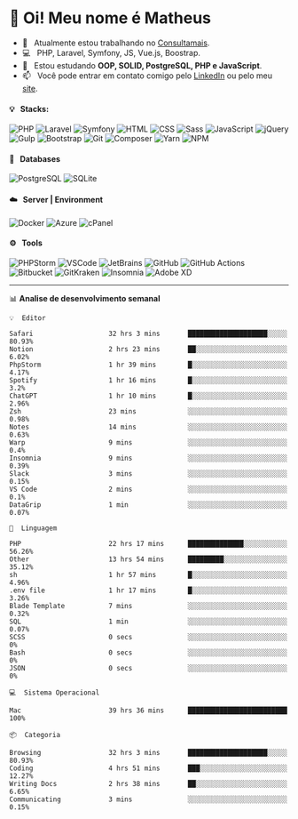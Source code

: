 # 👋 Oi! Meu nome é Matheus

- 🔭 &nbsp; Atualmente estou trabalhando no [Consultamais](https://consultamais.com.br/).
- 💻 &nbsp; PHP, Laravel, Symfony, JS, Vue.js, Boostrap.
- 🌱 &nbsp; Estou estudando **OOP, SOLID, PostgreSQL, PHP e JavaScript**.
- 📫 &nbsp; Você pode entrar em contato comigo pelo [LinkedIn](https://www.linkedin.com/in/matheuscamargoxavier/) ou pelo meu [site](https://matheuscamargo.co).

#### 💡 &nbsp; Stacks:
![PHP](https://img.shields.io/badge/-PHP-777BB4?&logo=php&logoColor=FFFFFF)
![Laravel](https://img.shields.io/badge/-Laravel-FF2D20?&logo=laravel&logoColor=FFFFFF)
![Symfony](https://img.shields.io/badge/-Symfony-000000?&logo=symfony&logoColor=FFFFFF)
![HTML](https://img.shields.io/badge/-HTML-E34F26?&logo=html5&logoColor=FFFFFF)
![CSS](https://img.shields.io/badge/-CSS-1572B6?&logo=css3&logoColor=FFFFFF)
![Sass](https://img.shields.io/badge/-Sass-CC6699?&logo=sass&logoColor=FFFFFF)
![JavaScript](https://img.shields.io/badge/-JavaScript-F7DF1E?&logo=javascript&logoColor=FFFFFF)
![jQuery](https://img.shields.io/badge/-jQuery-0769AD?&logo=jquery&logoColor=FFFFFF)
![Gulp](https://img.shields.io/badge/-Gulp-CF4647?&logo=gulp&logoColor=FFFFFF)
![Bootstrap](https://img.shields.io/badge/-Bootstrap-7952B3?&logo=bootstrap&logoColor=FFFFFF)
![Git](https://img.shields.io/badge/-Git-F05032?&logo=git&logoColor=FFFFFF)
![Composer](https://img.shields.io/badge/-Composer-885630?&logo=composer&logoColor=FFFFFF)
![Yarn](https://img.shields.io/badge/-Yarn-2C8EBB?&logo=yarn&logoColor=FFFFFF)
![NPM](https://img.shields.io/badge/-npm-CB3837?&logo=npm&logoColor=FFFFFF)

#### 💾 &nbsp; Databases
![PostgreSQL](https://img.shields.io/badge/-PostgreSQL-336791?&logo=PostgreSQL&logoColor=FFFFFF)
![SQLite](https://img.shields.io/badge/-SQLite-003B57?&logo=SQLite&logoColor=FFFFFF)

#### ☁️ &nbsp; Server | Environment
![Docker](https://img.shields.io/badge/-Docker-2496ED?&logo=docker&logoColor=FFFFFF)
![Azure](https://img.shields.io/badge/-Azure-0089D6?&logo=microsoft%20azure&logoColor=FFFFFF)
![cPanel](https://img.shields.io/badge/-cPanel-FF6C2C?&logo=cpanel&logoColor=FFFFFF)

#### ⚙️ &nbsp; Tools
![PHPStorm](https://img.shields.io/badge/-PHPStorm-000000?&logo=PHPStorm&logoColor=FFFFFF)
![VSCode](https://img.shields.io/badge/-VSCode-007ACC?&logo=Visual%20Studio%20Code&logoColor=FFFFFF) 
![JetBrains](https://img.shields.io/badge/-JetBrains-000000?&logo=jetbrains&logoColor=FFFFFF) 
![GitHub](https://img.shields.io/badge/-GitHub-181717?&logo=github&logoColor=FFFFFF) 
![GitHub Actions](https://img.shields.io/badge/-GitHub%20Actions-181717?&logo=GitHub%20Actions&logoColor=FFFFFF) 
![Bitbucket](https://img.shields.io/badge/-Bitbucket-0052CC?&logo=bitbucket&logoColor=FFFFFF)
![GitKraken](https://img.shields.io/badge/-GitKraken-179287?&logo=GitKraken&logoColor=FFFFFF)
![Insomnia](https://img.shields.io/badge/-Insomnia-5849BE?&logo=Insomnia&logoColor=FFFFFF)
![Adobe XD](https://img.shields.io/badge/-Adobe%20XD-FF61F6?&logo=adobe%20xd&logoColor=FFFFFF) 
_______

📊  **Analise de desenvolvimento semanal**
```text
💡  Editor

Safari                   32 hrs 3 mins       ████████████████████░░░░░     80.93%
Notion                   2 hrs 23 mins       ██░░░░░░░░░░░░░░░░░░░░░░░      6.02%
PhpStorm                 1 hr 39 mins        █░░░░░░░░░░░░░░░░░░░░░░░░      4.17%
Spotify                  1 hr 16 mins        █░░░░░░░░░░░░░░░░░░░░░░░░       3.2%
ChatGPT                  1 hr 10 mins        █░░░░░░░░░░░░░░░░░░░░░░░░      2.96%
Zsh                      23 mins             ░░░░░░░░░░░░░░░░░░░░░░░░░      0.98%
Notes                    14 mins             ░░░░░░░░░░░░░░░░░░░░░░░░░      0.63%
Warp                     9 mins              ░░░░░░░░░░░░░░░░░░░░░░░░░       0.4%
Insomnia                 9 mins              ░░░░░░░░░░░░░░░░░░░░░░░░░      0.39%
Slack                    3 mins              ░░░░░░░░░░░░░░░░░░░░░░░░░      0.15%
VS Code                  2 mins              ░░░░░░░░░░░░░░░░░░░░░░░░░       0.1%
DataGrip                 1 min               ░░░░░░░░░░░░░░░░░░░░░░░░░      0.07%
```
```text
💬  Linguagem

PHP                      22 hrs 17 mins      ██████████████░░░░░░░░░░░     56.26%
Other                    13 hrs 54 mins      █████████░░░░░░░░░░░░░░░░     35.12%
sh                       1 hr 57 mins        █░░░░░░░░░░░░░░░░░░░░░░░░      4.96%
.env file                1 hr 17 mins        █░░░░░░░░░░░░░░░░░░░░░░░░      3.26%
Blade Template           7 mins              ░░░░░░░░░░░░░░░░░░░░░░░░░      0.32%
SQL                      1 min               ░░░░░░░░░░░░░░░░░░░░░░░░░      0.07%
SCSS                     0 secs              ░░░░░░░░░░░░░░░░░░░░░░░░░         0%
Bash                     0 secs              ░░░░░░░░░░░░░░░░░░░░░░░░░         0%
JSON                     0 secs              ░░░░░░░░░░░░░░░░░░░░░░░░░         0%
```
```text
💻  Sistema Operacional

Mac                      39 hrs 36 mins      █████████████████████████       100%
```
```text
📦  Categoria

Browsing                 32 hrs 3 mins       ████████████████████░░░░░     80.93%
Coding                   4 hrs 51 mins       ███░░░░░░░░░░░░░░░░░░░░░░     12.27%
Writing Docs             2 hrs 38 mins       ██░░░░░░░░░░░░░░░░░░░░░░░      6.65%
Communicating            3 mins              ░░░░░░░░░░░░░░░░░░░░░░░░░      0.15%
```
